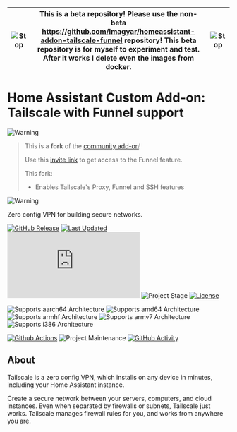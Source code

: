 
| <img src="https://github.com/lmagyar/homeassistant-addon-tailscale-funnel-beta/raw/main/images/stop_sign.png" title="Stop"> | This is a beta repository! Please use the non-beta https://github.com/lmagyar/homeassistant-addon-tailscale-funnel repository! This beta repository is for myself to experiment and test. After it works I delete even the images from docker. | <img src="https://github.com/lmagyar/homeassistant-addon-tailscale-funnel-beta/raw/main/images/stop_sign.png" title="Stop"> |
| --- | --- | --- |

# Home Assistant Custom Add-on: Tailscale with Funnel support

![Warning][warning_stripe]

> This is a **fork** of the [community add-on][community_addon]!
>
> Use this [invite link](https://login.tailscale.com/admin/feature/rWXbjRuCEc9)
> to get access to the Funnel feature.
>
> This fork:
>   - Enables Tailscale's Proxy, Funnel and SSH features

![Warning][warning_stripe]

Zero config VPN for building secure networks.

[![GitHub Release][releases-shield]][releases]
[![Last Updated][updated-shield]][updated]
![Reported Installations][installations-shield]
![Project Stage][project-stage-shield]
[![License][license-shield]][licence]

![Supports aarch64 Architecture][aarch64-shield]
![Supports amd64 Architecture][amd64-shield]
![Supports armhf Architecture][armhf-shield]
![Supports armv7 Architecture][armv7-shield]
![Supports i386 Architecture][i386-shield]

[![Github Actions][github-actions-shield]][github-actions]
![Project Maintenance][maintenance-shield]
[![GitHub Activity][commits-shield]][commits]

## About

Tailscale is a zero config VPN, which installs on any device in minutes,
including your Home Assistant instance.

Create a secure network between your servers, computers, and cloud instances.
Even when separated by firewalls or subnets, Tailscale just works. Tailscale
manages firewall rules for you, and works from anywhere you are.

[aarch64-shield]: https://img.shields.io/badge/aarch64-yes-green.svg
[amd64-shield]: https://img.shields.io/badge/amd64-yes-green.svg
[armhf-shield]: https://img.shields.io/badge/armhf-yes-green.svg
[armv7-shield]: https://img.shields.io/badge/armv7-yes-green.svg
[commits-shield]: https://img.shields.io/github/commit-activity/y/lmagyar/homeassistant-addon-tailscale-funnel.svg
[commits]: https://github.com/lmagyar/homeassistant-addon-tailscale-funnel/commits/main
[github-actions-shield]: https://github.com/lmagyar/homeassistant-addon-tailscale-funnel/workflows/Publish/badge.svg
[github-actions]: https://github.com/lmagyar/homeassistant-addon-tailscale-funnel/actions
[i386-shield]: https://img.shields.io/badge/i386-yes-green.svg
[installations-shield]: https://img.shields.io/badge/dynamic/json?label=reported%20installations&query=$[%2788fc4088_tailscale%27].total&url=https%3A%2F%2Fanalytics.home-assistant.io%2Faddons.json
[license-shield]: https://img.shields.io/github/license/lmagyar/homeassistant-addon-tailscale-funnel.svg
[licence]: https://github.com/lmagyar/homeassistant-addon-tailscale-funnel/blob/main/LICENSE
[maintenance-shield]: https://img.shields.io/maintenance/yes/2023.svg
[project-stage-shield]: https://img.shields.io/badge/project%20stage-alpha-orange.svg
[releases-shield]: https://img.shields.io/github/tag/lmagyar/homeassistant-addon-tailscale-funnel.svg?label=release
[releases]: https://github.com/lmagyar/homeassistant-addon-tailscale-funnel/tags
[updated-shield]: https://img.shields.io/github/last-commit/lmagyar/homeassistant-addon-tailscale-funnel/main?label=updated
[updated]: https://github.com/lmagyar/homeassistant-addon-tailscale-funnel/commits/main
[warning_stripe]: https://github.com/lmagyar/homeassistant-addon-tailscale-funnel/raw/main/images/warning_stripe_wide.png
[community_addon]: https://github.com/hassio-addons/addon-tailscale
